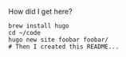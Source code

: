How did I get here?

    brew install hugo
    cd ~/code
    hugo new site foobar foobar/
    # Then I created this README...

    
